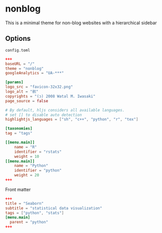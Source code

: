 # nonblog

This is a minimal theme for non-blog websites with a hierarchical sidebar

## Options

`config.toml`

```toml
+++
baseURL = "/"
theme = "nonblog"
googleAnalytics = "UA-***"

[params]
logo_src = "favicon-32x32.png"
logo_alt = "航"
copyrights = "(ɔ) 2008 Watal M. Iwasaki"
page_source = false

# By default, hljs considers all available languages.
# set [] to disable auto detection
highlightjs_languages = ["sh", "c++", "python", "r", "tex"]

[taxonomies]
tag = "tags"

[[menu.main]]
    name = "R"
    identifier = "rstats"
    weight = 10
[[menu.main]]
    name = "Python"
    identifier = "python"
    weight = 20
+++
```

Front matter

```toml
+++
title = "Seaborn"
subtitle = "statistical data visualization"
tags = ["python", "stats"]
[menu.main]
  parent = "python"
+++
```